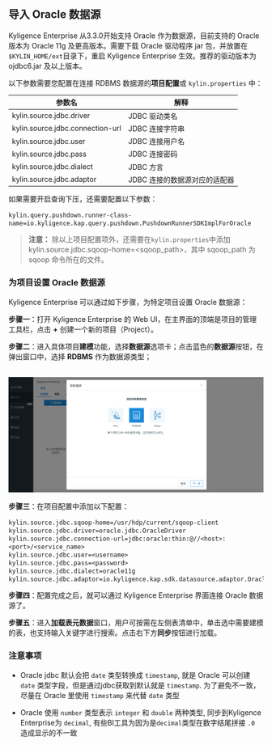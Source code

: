 ## 导入 Oracle 数据源

Kyligence Enterprise 从3.3.0开始支持 Oracle 作为数据源，目前支持的  Oracle 版本为 Oracle 11g 及更高版本。需要下载 Oracle 驱动程序 jar 包，并放置在`$KYLIN_HOME/ext`目录下，重启 Kyligence Enterprise 生效。推荐的驱动版本为 ojdbc6.jar 及以上版本。



以下参数需要您配置在连接 RDBMS 数据源的**项目配置**或 `kylin.properties` 中：

| 参数名                           | 解释                          |
| -------------------------------- | ----------------------------- |
| kylin.source.jdbc.driver         | JDBC 驱动类名                 |
| kylin.source.jdbc.connection-url | JDBC 连接字符串               |
| kylin.source.jdbc.user           | JDBC 连接用户名               |
| kylin.source.jdbc.pass           | JDBC 连接密码                 |
| kylin.source.jdbc.dialect        | JDBC 方言                     |
| kylin.source.jdbc.adaptor        | JDBC 连接的数据源对应的适配器 |

如果需要开启查询下压，还需要配置以下参数：

```properties
kylin.query.pushdown.runner-class-name=io.kyligence.kap.query.pushdown.PushdownRunnerSDKImplForOracle
```

> **注意：** 除以上项目配置项外，还需要在`kylin.properties`中添加 kylin.source.jdbc.sqoop-home=<sqoop_path>，其中 sqoop_path 为 sqoop 命令所在的文件。



### 为项目设置 Oracle 数据源

Kyligence Enterprise 可以通过如下步骤，为特定项目设置 Oracle 数据源：

**步骤一**：打开 Kyligence Enterprise 的 Web UI，在主界面的顶端是项目的管理工具栏，点击 **+** 创建一个新的项目（Project）。

**步骤二**：进入具体项目**建模**功能，选择**数据源**选项卡；点击蓝色的**数据源**按钮，在弹出窗口中，选择 **RDBMS** 作为数据源类型；

​    ![选择RDBMS数据源](../images/rdbms_import_select_source.png)

**步骤三**：在项目配置中添加以下配置：

```properties
kylin.source.jdbc.sqoop-home=/usr/hdp/current/sqoop-client
kylin.source.jdbc.driver=oracle.jdbc.OracleDriver
kylin.source.jdbc.connection-url=jdbc:oracle:thin:@//<host>:<port>/<service_name> 
kylin.source.jdbc.user=<username>
kylin.source.jdbc.pass=<password>
kylin.source.jdbc.dialect=oracle11g
kylin.source.jdbc.adaptor=io.kyligence.kap.sdk.datasource.adaptor.Oracle11gAdaptor
```

**步骤四**：配置完成之后，就可以通过 Kyligence Enterprise 界面连接 Oracle 数据源了。

**步骤五**：进入**加载表元数据**窗口，用户可按需在左侧表清单中，单击选中需要建模的表，也支持输入关键字进行搜索。点击右下方**同步**按钮进行加载。


### 注意事项

- Oracle jdbc 默认会把 `date` 类型转换成 `timestamp`, 就是 Oracle 可以创建 `date` 类型字段，但是通过jdbc获取到默认就是 `timestamp`. 为了避免不一致，尽量在 Oracle 里使用 `timestamp` 来代替 `date` 类型

- Oracle 使用 `number` 类型表示 `integer` 和 `double` 两种类型, 同步到Kyligence Enterprise为 `decimal`, 有些BI工具为因为是`decimal`类型在数字结尾拼接 `.0` 造成显示的不一致

